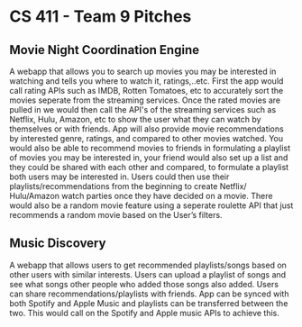 # CS 411 - Team 9 Pitches

## Movie Night Coordination Engine
A webapp that allows you to search up movies you may be interested in watching and tells you where to watch it, ratings,..etc. First the app would call rating APIs such as IMDB, Rotten Tomatoes, etc to accurately sort the movies seperate from the streaming services. Once the rated movies are pulled in we would then call the API's of the streaming services such as Netflix, Hulu, Amazon, etc to show the user what they can watch by themselves or with friends. App will also provide movie recommendations by interested genre, ratings, and compared to other movies watched. You would also be able to recommend movies to friends in formulating a playlist of movies you may be interested in, your friend would also set up a list and they could be shared with each other and compared, to formulate a playlist both users may be interested in. Users could then use their playlists/recommendations from the beginning to create Netflix/ Hulu/Amazon watch parties once they have decided on a movie. There would also be a random movie feature using a seperate roulette API that just recommends a random movie based on the User’s filters.

## Music Discovery
A webapp that allows users to get recommended playlists/songs based on other users with similar interests. Users can upload a playlist of songs and see what songs other people who added those songs also added. Users can share recommendations/playlists with friends. App can be synced with both Spotify and Apple Music and playlists can be transferred between the two. This would call on the Spotify and Apple music APIs to achieve this.
